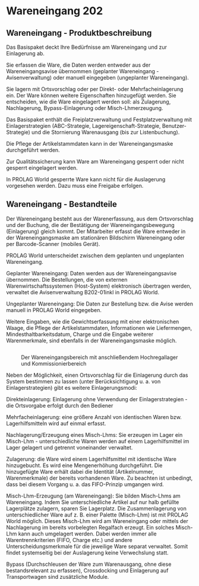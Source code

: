 # Wareneingang 202

## Wareneingang - Produktbeschreibung

Das Basispaket deckt Ihre Bedürfnisse am Wareneingang und zur Einlagerung ab.

Sie erfassen die Ware, die Daten werden entweder aus der Wareneingangsavise übernommen (geplanter Wareneingang - Avisenverwaltung) oder manuell eingegeben (ungeplanter Wareneingang).

Sie lagern mit Ortsvorschlag oder per Direkt- oder Mehrfacheinlagerung ein. Der Ware können weitere Eigenschaften hinzugefügt werden. Sie entscheiden, wie die Ware eingelagert werden soll: als Zulagerung, Nachlagerung, Bypass-Einlagerung oder Misch-Lhmerzeugung.

Das Basispaket enthält die Freiplatzverwaltung und Festplatzverwaltung mit Einlagerstrategien (ABC-Strategie, Lagereigenschaft-Strategie, Benutzer-Strategie) und die Stornierung Warenausgang (bis zur Listenbuchung).

Die Pflege der Artikelstammdaten kann in der Wareneingangsmaske durchgeführt werden.

Zur Qualitätssicherung kann Ware am Wareneingang gesperrt oder nicht gesperrt eingelagert werden.

In PROLAG World gesperrte Ware kann nicht für die Auslagerung vorgesehen werden. Dazu muss eine Freigabe erfolgen.

## Wareneingang - Bestandteile

Der Wareneingang besteht aus der Warenerfassung, aus dem Ortsvorschlag und der Buchung, die der Bestätigung der Wareneingangsbewegung (Einlagerung) gleich kommt. Der Mitarbeiter erfasst die Ware entweder in der Wareneingangsmaske am stationären Bildschirm Wareneingang oder per Barcode-Scanner (mobiles Gerät).

PROLAG World unterscheidet zwischen dem geplanten und ungeplanten Wareneingang.

Geplanter Wareneingang: Daten werden aus der Wareneingangsavise übernommen. Die Bestellungen, die von externen Warenwirtschaftssystemen (Host-System) elektronisch übertragen werden, verwaltet die Avisenverwaltung B202-01inkl in PROLAG World.

Ungeplanter Wareneingang: Die Daten zur Bestellung bzw. die Avise werden manuell in PROLAG World eingegeben.

Weitere Eingaben, wie die Gewichtserfassung mit einer elektronischen Waage, die Pflege der Artikelstammdaten, Informationen wie Liefermengen, Mindesthaltbarkeitsdatum, Charge und die Eingabe weiterer Warenmerkmale, sind ebenfalls in der Wareneingangsmaske möglich.

<figure><img src=".gitbook/assets/DALL·E 2024-10-21 09.26.34 - A realistic warehouse receiving area with various types of loading aids such as pallets and crates stacked neatly. In the foreground, a forklift is mo.webp" alt=""><figcaption><p>Der Wareneingangsbereich mit anschließendem Hochregallager und Kommissionierbereich</p></figcaption></figure>

Neben der Möglichkeit, einen Ortsvorschlag für die Einlagerung durch das System bestimmen zu lassen (unter Berücksichtigung u. a. von Einlagerstrategien) gibt es weitere Einlagerungsmodi:

Direkteinlagerung: Einlagerung ohne Verwendung der Einlagerstrategien - die Ortsvorgabe erfolgt durch den Bediener

Mehrfacheinlagerung: eine größere Anzahl von identischen Waren bzw. Lagerhilfsmitteln wird auf einmal erfasst.

Nachlagerung/Erzeugung eines Misch-Lhms: Sie erzeugen im Lager ein Misch-Lhm - unterschiedliche Waren werden auf einem Lagerhilfsmittel im Lager gelagert und getrennt voneinander verwaltet.

Zulagerung: die Ware wird einem Lagerhilfsmittel mit identische Ware hinzugebucht. Es wird eine Mengenerhöhung durchgeführt. Die hinzugefügte Ware erhält dabei die Identität (Artikelnummer, Warenmerkmale) der bereits vorhandenen Ware. Zu beachten ist unbedingt, dass bei diesem Vorgang u. a. das FIFO-Prinzip umgangen wird.

Misch-Lhm-Erzeugung (am Wareneingang): Sie bilden Misch-Lhms am Wareneingang. Indem Sie unterschiedliche Artikel auf nur halb gefüllte Lagerplätze zulagern, sparen Sie Lagerplatz. Die Zusammenlagerung von unterschiedlicher Ware auf z. B. einer Palette (Misch-Lhm) ist mit PROLAG World möglich. Dieses Misch-Lhm wird am Wareneingang oder mittels der Nachlagerung im bereits vorbelegten Regalfach erzeugt. Ein solches Misch-Lhm kann auch umgelagert werden. Dabei werden immer alle Warentrennkriterien (FIFO, Charge etc.) und andere Unterscheidungsmerkmale für die jeweilige Ware separat verwaltet. Somit findet systemseitig bei der Auslagerung keine Verwechslung statt.

Bypass (Durchschleusen der Ware zum Warenausgang, ohne diese bestandsrelevant zu erfassen), Crossdocking und Einlagerung auf Transportwagen sind zusätzliche Module.
